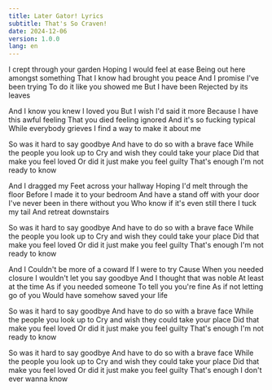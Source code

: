 ```yaml
---
title: Later Gator! Lyrics
subtitle: That's So Craven!
date: 2024-12-06
version: 1.0.0
lang: en
---
```


I crept through your garden
Hoping I would feel at ease
Being out here amongst something
That I know had brought you peace
And I promise I've been trying
To do it like you showed me
But I have been
Rejected by its leaves

And I know you knew I loved you
But I wish I'd said it more
Because I have this awful feeling
That you died feeling ignored
And it's so fucking typical
While everybody grieves
I find a way to make it about me

So was it hard to say goodbye
And have to do so with a brave face
While the people you look up to
Cry and wish they could take your place
Did that make you feel loved
Or did it just make you feel guilty
That's enough
I'm not ready to know

And I dragged my
Feet across your hallway
Hoping I'd melt through the floor
Before I made it to your bedroom
And have a stand off with your door
I've never been in there without you
Who know if it's even still there
I tuck my tail
And retreat downstairs

So was it hard to say goodbye
And have to do so with a brave face
While the people you look up to
Cry and wish they could take your place
Did that make you feel loved
Or did it just make you feel guilty
That's enough
I'm not ready to know

And I
Couldn't be more of a coward
If I were to try
Cause When you needed closure
I wouldn't let you say goodbye
And I thought that was noble
At least at the time
As if you needed someone
To tell you you're fine
As if not letting go of you
Would have somehow saved your life

So was it hard to say goodbye
And have to do so with a brave face
While the people you look up to
Cry and wish they could take your place
Did that make you feel loved
Or did it just make you feel guilty
That's enough
I'm not ready to know

So was it hard to say goodbye
And have to do so with a brave face
While the people you look up to
Cry and wish they could take your place
Did that make you feel loved
Or did it just make you feel guilty
That's enough
I don't ever wanna know
